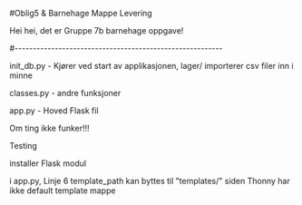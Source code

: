 #Oblig5 & Barnehage Mappe Levering

Hei hei, det er Gruppe 7b barnehage oppgave! 

#---------------------------------------------------------

init_db.py - Kjører ved start av applikasjonen, lager/ importerer csv filer inn i minne

classes.py - andre funksjoner

app.py - Hoved Flask fil

Om ting ikke funker!!!

Testing

installer Flask modul

i app.py, Linje 6 template_path kan byttes til "templates/" siden Thonny har ikke default template mappe



